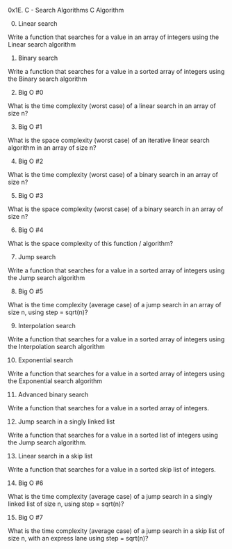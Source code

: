 0x1E. C - Search Algorithms
C
Algorithm

0. Linear search

Write a function that searches for a value in an array of integers using the Linear search algorithm

1. Binary search

Write a function that searches for a value in a sorted array of integers using the Binary search algorithm

2. Big O #0

What is the time complexity (worst case) of a linear search in an array of size n?

3. Big O #1

What is the space complexity (worst case) of an iterative linear search algorithm in an array of size n?

4. Big O #2

What is the time complexity (worst case) of a binary search in an array of size n?

5. Big O #3

What is the space complexity (worst case) of a binary search in an array of size n?

6. Big O #4

What is the space complexity of this function / algorithm?

7. Jump search

Write a function that searches for a value in a sorted array of integers using the Jump search algorithm

8. Big O #5

What is the time complexity (average case) of a jump search in an array of size n, using step = sqrt(n)?

9. Interpolation search

Write a function that searches for a value in a sorted array of integers using the Interpolation search algorithm

10. Exponential search

Write a function that searches for a value in a sorted array of integers using the Exponential search algorithm

11. Advanced binary search

Write a function that searches for a value in a sorted array of integers.

12. Jump search in a singly linked list

Write a function that searches for a value in a sorted list of integers using the Jump search algorithm.

13. Linear search in a skip list

Write a function that searches for a value in a sorted skip list of integers.

14. Big O #6

What is the time complexity (average case) of a jump search in a singly linked list of size n, using step = sqrt(n)?

15. Big O #7

What is the time complexity (average case) of a jump search in a skip list of size n, with an express lane using step = sqrt(n)?
